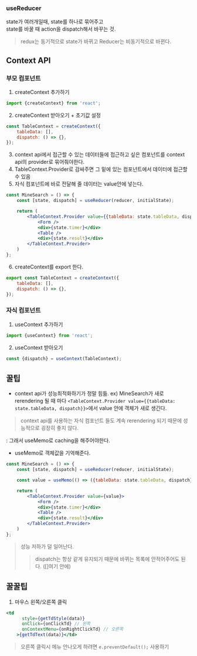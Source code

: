 ### useReducer
state가 여러개일때, state를 하나로 묶어주고\
state를 바꿀 때 action을 dispatch해서 바꾸는 것.
> redux는 동기적으로 state가 바뀌고 Reducer는 비동기적으로 바뀐다.

## Context API
### 부모 컴포넌트
1. createContext 추가하기
``` jsx
import {createContext} from 'react';
```
2. createContext 받아오기 + 초기값 설정
``` jsx
const TableContext = createContext({
    tableData: [],
    dispatch: () => {},
});
```
3. context api에서 접근할 수 있는 데이터들에 접근하고 싶은 컴포넌트를 context api의 provider로 묶어줘야한다.
4. TableContext.Provider로 감싸주면 그 밑에 있는 컴포넌트에서 데이터에 접근할 수 있음
5. 자식 컴포넌트에 바로 전달해 줄 데이터는 value안에 넣는다.
``` jsx
const MineSearch = () => {
    const [state, dispatch] = useReducer(reducer, initialState);

    return (
        <TableContext.Provider value={{tableData: state.tableData, dispatch}}>
            <Form />
            <div>{state.timer}</div>
            <Table />
            <div>{state.result}</div>
        </TableContext.Provider>
    )
};
```
6. createContext를 export 한다.
``` jsx
export const TableContext = createContext({
    tableData: [],
    dispatch: () => {},
});
```
### 자식 컴포넌트
1. useContext 추가하기
``` jsx
import {useContext} from 'react';
```
2. useContext 받아오기
``` jsx
const {dispatch} = useContext(TableContext);
```

## 꿀팁
- context api가 성능최적화하기가 정말 힘듦.
ex) MineSearch가 새로 rerendering 될 때 마다 ```<TableContext.Provider value={{tableData: state.tableData, dispatch}}>```에서 value 안에 객체가 새로 생긴다.
> context api를 사용하는 자식 컴포넌트 들도 계속 rerendering 되기 때문에 성능적으로 굉장히 좋지 않다.

: 그래서 useMemo로 caching을 해주어야한다.
- useMemo로 객체값을 기억해준다.
``` jsx
const MineSearch = () => {
    const [state, dispatch] = useReducer(reducer, initialState);

    const value = useMemo(() => ({tableData: state.tableData, dispatch}),[state.tableData])

    return (
        <TableContext.Provider value={value}>
            <Form />
            <div>{state.timer}</div>
            <Table />
            <div>{state.result}</div>
        </TableContext.Provider>
    )
};
```
> 성능 저하가 덜 일어난다.
>> dispatch는 항상 같게 유지되기 때문에 바뀌는 목록에 안적어주어도 된다. ([]여기 안에)

## 꿀꿀팁
1. 마우스 왼쪽/오른쪽 클릭
``` jsx
<td
      style={getTdStyle(data)}
      onClick={onClickTd} // 왼쪽
      onContextMenu={onRightClickTd} // 오른쪽
    >{getTdText(data)}</td>
```
> 오른쪽 클릭시 메뉴 안나오게 하려면 ```e.preventDefault();``` 사용하기